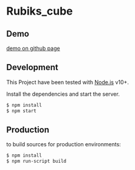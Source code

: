 Rubiks_cube
==============

## Demo

 [demo on github page](https://fabiencont.github.io/rubiks_cube/)

## Development

This Project have been tested with [Node.js](https://nodejs.org/) v10+.

Install the dependencies and start the server.

```sh
$ npm install
$ npm start
```

## Production

to build sources for production environments:

```sh
$ npm install
$ npm run-script build
```
